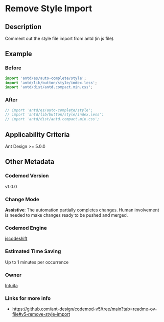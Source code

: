 # Remove Style Import

## Description
Comment out the style file import from antd (in js file).

## Example

### Before

```TypeScript
import 'antd/es/auto-complete/style';
import 'antd/lib/button/style/index.less';
import 'antd/dist/antd.compact.min.css';

```

### After

```TypeScript
// import 'antd/es/auto-complete/style';
// import 'antd/lib/button/style/index.less';
// import 'antd/dist/antd.compact.min.css';
```

## Applicability Criteria

Ant Design >= 5.0.0

## Other Metadata

### Codemod Version

v1.0.0

### Change Mode

**Assistive**: The automation partially completes changes. Human involvement is needed to make changes ready to be pushed and merged.

### **Codemod Engine**

[jscodeshift](https://github.com/facebook/jscodeshift)

### Estimated Time Saving

Up to 1 minutes per occurrence

### Owner

[Intuita](https://github.com/intuita-inc)

### Links for more info

-   https://github.com/ant-design/codemod-v5/tree/main?tab=readme-ov-file#v5-remove-style-import
